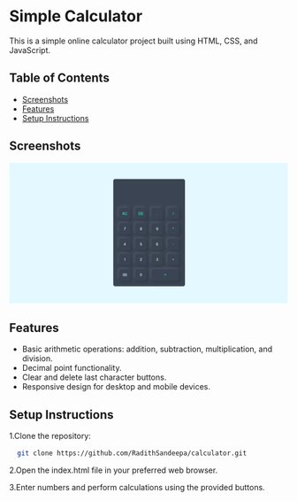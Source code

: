 
# Simple Calculator

This is a simple online calculator project built using HTML, CSS, and JavaScript.
## Table of Contents

- [Screenshots](#Screenshots)
- [Features](#Features)
- [Setup Instructions](#Setup-Instructions)


<a id="Screenshots"></a>
## Screenshots

![Calculator](https://github.com/RadithSandeepa/calculator/blob/main/Images/calculator.png)

<a id="Features"></a>
## Features

- Basic arithmetic operations: addition, subtraction, multiplication, and division.
- Decimal point functionality.
- Clear and delete last character buttons.
- Responsive design for desktop and mobile devices.

<a id="Setup-Instructions"></a>
## Setup Instructions

  1.Clone the repository:

```bash
  git clone https://github.com/RadithSandeepa/calculator.git
```


 2.Open the index.html file in your preferred web browser.

 3.Enter numbers and perform calculations using the provided  buttons.
